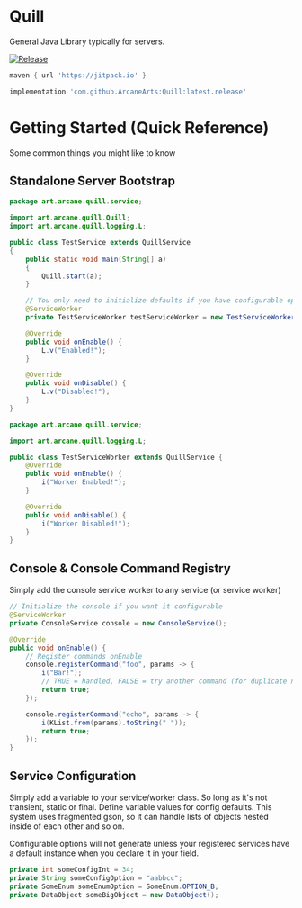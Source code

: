 # Quill
General Java Library typically for servers.

[![Release](https://jitpack.io/v/ArcaneArts/Quill.svg)](https://jitpack.io/#ArcaneArts/Quill)

```groovy
maven { url 'https://jitpack.io' }
```

```groovy
implementation 'com.github.ArcaneArts:Quill:latest.release'
```

# Getting Started (Quick Reference)

Some common things you might like to know

## Standalone Server Bootstrap

```java
package art.arcane.quill.service;

import art.arcane.quill.Quill;
import art.arcane.quill.logging.L;

public class TestService extends QuillService
{
    public static void main(String[] a)
    {
        Quill.start(a);
    }

    // You only need to initialize defaults if you have configurable options
    @ServiceWorker
    private TestServiceWorker testServiceWorker = new TestServiceWorker();

    @Override
    public void onEnable() {
        L.v("Enabled!");
    }

    @Override
    public void onDisable() {
        L.v("Disabled!");
    }
}
```

```java
package art.arcane.quill.service;

import art.arcane.quill.logging.L;

public class TestServiceWorker extends QuillService {
    @Override
    public void onEnable() {
        i("Worker Enabled!");
    }

    @Override
    public void onDisable() {
        i("Worker Disabled!");
    }
}
```

## Console & Console Command Registry

Simply add the console service worker to any service (or service worker)

```java
// Initialize the console if you want it configurable
@ServiceWorker
private ConsoleService console = new ConsoleService();

@Override
public void onEnable() {
    // Register commands onEnable
    console.registerCommand("foo", params -> {
        i("Bar!");
        // TRUE = handled, FALSE = try another command (for duplicate names)
        return true;
    });

    console.registerCommand("echo", params -> {
        i(KList.from(params).toString(" "));
        return true;
    });
}
```

## Service Configuration

Simply add a variable to your service/worker class. So long as it's not transient, static or final. Define variable values for config defaults. This system uses fragmented gson, so it can handle lists of objects nested inside of each other and so on.

Configurable options will not generate unless your registered services have a default instance when you declare it in your field.

```java
private int someConfigInt = 34;
private String someConfigOption = "aabbcc";
private SomeEnum someEnumOption = SomeEnum.OPTION_B;
private DataObject someBigObject = new DataObject();
```
